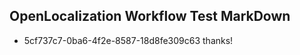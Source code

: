 ## OpenLocalization Workflow Test MarkDown

* 5cf737c7-0ba6-4f2e-8587-18d8fe309c63 
thanks!



<!--HONumber=Jan16_HO4-->
